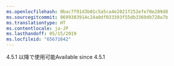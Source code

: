 ```yaml
---
ms.openlocfilehash: 0bac7f91d3b01c5a5ca4e2821f252efe70e289d8
ms.sourcegitcommit: 8699383914c24a0df033393f55db3369db728a7b
ms.translationtype: HT
ms.contentlocale: ja-JP
ms.lasthandoff: 05/15/2019
ms.locfileid: "65671642"
---
```

<span data-ttu-id="97440-101">4.5.1 以降で使用可能</span><span class="sxs-lookup"><span data-stu-id="97440-101">Available since 4.5.1</span></span>

